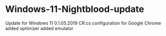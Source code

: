 # Windows-11-Nightblood-update
Update for Windows 11
0.1.05.2019
CR.cs configuration for Google Chrome
added optimizer
added emulator

